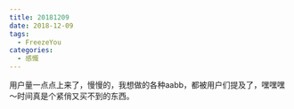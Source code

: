 ```yaml
---
title: 20181209
date: 2018-12-09
tags: 
  - FreezeYou
categories:
  - 感慨
---
```

用户量一点点上来了，慢慢的，我想做的各种aabb，都被用户们提及了，嘿嘿嘿～时间真是个紧俏又买不到的东西。